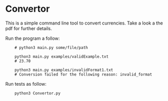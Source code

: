 # Convertor
This is a simple command line tool to convert currencies.
Take a look a the pdf for further details.

Run the program a follow:
```
    # python3 main.py some/file/path

    python3 main.py examples/validExample.txt
    # 23.70

    python3 main.py examples/invalidFormat1.txt
    # Conversion failed for the following reason: invalid_format
```

Run tests as follow:
```
    python3 Convertor.py
```
